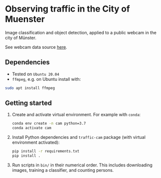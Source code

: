 # Observing traffic in the City of Muenster

Image classification and object detection, applied to a public webcam in the city of Münster.

See webcam data source [here](https://www.blick.ms/webcam-auf-dem-prinzipalmarkt-muenster.php).


## Dependencies

* Tested on `Ubuntu 20.04`
* `ffmpeg`, e.g. on Ubuntu install with:

```bash
sudo apt install ffmpeg
```

## Getting started

1. Create and activate virtual environment. For example with `conda`:

    ```bash
    conda env create -n cam python=3.7
    conda activate cam
    ```

2. Install Python dependencies and `traffic-cam` package (with virtual environment activated):

    ```bash
    pip install -r requirements.txt
    pip install .
    ```

3. Run scripts in `bin/` in their numerical order.
    This includes downloading images, training a classifier, and counting persons.
